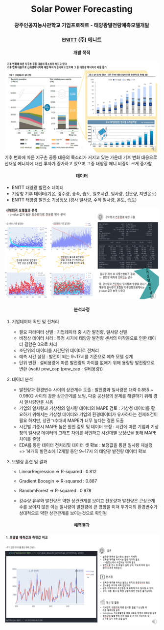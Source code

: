 <p align="center">
  <h1 align="center">Solar Power Forecasting</h1>
  <h3 align="center">광주인공지능사관학교 기업프로젝트 - 태양광발전량예측모델개발</h3>
  <h3 align="center">
    <a href="http://www.enitt.co.kr/">ENITT (주) 에니트</a>
  </h3>
  <h4 align="center">개발 목적</h4>
  <img src="./img/purpose.png" height="300" weigth="300" />
  기후 변화에 따른 지구촌 공동 대응의 목소리가 커지고 있는 가운데 기후 변화 대응으로 신재생 에너지에 대한 투자가 증가하고 있으며 그중 태양광 에니 비중이 크게 증가함
  
  <h4 align="center">데이터</h4>
  </p>
  
  - ENITT 태양광 발전소 데이터
  - 기상청 기후 데이터(기온, 강수량, 풍속, 습도, 일조시간, 일사량, 전운량, 지면온도)
  - ENITT 태양광 발전소 기상정보 (경사 일사량, 수직 일사량, 온도, 습도)
  
  <p align="center">
    <img src="./img/analysis.png" height="300" weigth="300" />
    <h4 align="center">분석과정</h4>
  </p>
  
  
 1. 기업데이터 확인 및 전처리
    - 필요 파라미터 선별 : 기업데이터 중 시간 발전량, 일사량 선별
    - 비정상 데이터 처리 : 특정 시기에 태양광 발전량 센서의 미작동으로 인한 데이터 결함은 0으로 처리
    - 초단위의 데이터를 시간단위 데이터로 전처리
    - 예측 시간 설정 : 발전이 되는 9~17시를 기준으로 얘측 모델 설계
    - 단위 변환 : 설비용량에 따른 발전량의 차이를 없애기 위해 용량당 발전량으로 변환 (watt/ pow_cap  (pow_cap : 설비용량))
 
 2. 데이터 분석
    - 발전량과 환경변수 사이의 상관계수 도출 : 발전량과 일사량은 대략 0.855 ~ 0.9802 사이의 강한 상관관계를 보임, 다중 공선성의 문제를 해결하기 위해 경사 일사량만을 사용
    - 기업의 일사량과 기상청의 일사량 데이터의 MAPE 검토 : 기상청 데이터를 활요하기 위해서는 기상청 데이터와 기업의 환경데이터가 유사하다는 전제조건이 필요 하지만, 상관ㄱ수대비 MAPE가 너무 높다는 결론 도출
    - 시간별 기준시 MAPE 높은 원인 검토 및 데이터 보정 : 시간에 따른 기업과 기상청의 일사량 데이터의 그래프 차이를 확인하고 시간대별 보정값을 통해 MAPE차이를 줄임
    - EDA를 통한 데이터 전처리및 데이터 셋 확보 : 보정값을 통한 일사량 재설정 => 14개의 발전소에 12개월 동안 9~17시 의 태양광 발전량 데이터 확보
 
 3. 모델링 훈련 및 결과
    - LinearRegression => R-squared : 0.812
    - Gradient Boosgin => R-squared : 0.887
    - RandomForest => R-squared : 0.978
    
    - 강수량 유무와 발전량은 약한 상관관계를 보이고 전운량과 발전량은 큰상관계수를 보이지 않은 이는 일사량이 발전량에 큰 영향을 미쳐 두가지의 환경변수가 상대적으로 약한 상관관계를 보이는것으로 확인됨
  
  <p align="center">
    <h4 align="center">예측결과</h4>
    <img src="./img/result.png" height="300" weigth="300" />
  </p>
  
  
  
